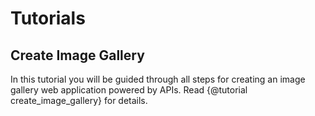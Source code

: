 # Tutorials

## Create Image Gallery

In this tutorial you will be guided through all steps for creating an image gallery web application powered by APIs. Read {@tutorial create_image_gallery}
for details.
